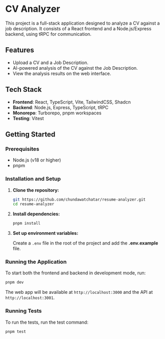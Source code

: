# CV Analyzer

This project is a full-stack application designed to analyze a CV against a job description. It consists of a React frontend and a Node.js/Express backend, using tRPC for communication.

## Features

- Upload a CV and a Job Description.
- AI-powered analysis of the CV against the Job Description.
- View the analysis results on the web interface.

## Tech Stack

- **Frontend**: React, TypeScript, Vite, TailwindCSS, Shadcn
- **Backend**: Node.js, Express, TypeScript, tRPC
- **Monorepo**: Turborepo, pnpm workspaces
- **Testing**: Vitest

## Getting Started

### Prerequisites

- Node.js (v18 or higher)
- pnpm

### Installation and Setup

1.  **Clone the repository:**
    ```sh
    git https://github.com/chundawatchatar/resume-analyzer.git
    cd resume-analyzer
    ```

2.  **Install dependencies:**
    ```sh
    pnpm install
    ```

3.  **Set up environment variables:**

    Create a `.env` file in the root of the project and add the **.env.example** file.

### Running the Application

To start both the frontend and backend in development mode, run:

```sh
pnpm dev
```

The web app will be available at `http://localhost:3000` and the API at `http://localhost:3001`.

### Running Tests

To run the tests, run the test command:

```sh
pnpm test
```